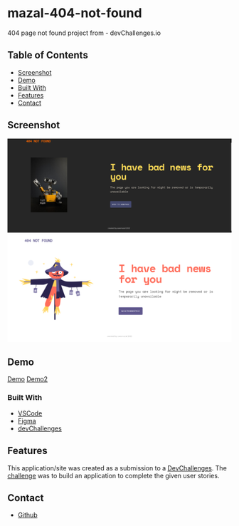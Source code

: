 # mazal-404-not-found
404 page not found project from  - devChallenges.io

## Table of Contents

- [Screenshot](#screenshot)
- [Demo](#demo)
- [Built With](#built-with)
- [Features](#features)
- [Contact](#contact)



## Screenshot

![screenshot](https://github.com/saramazal/mazal-404-not-found/blob/main/404-not-found-mazal.png)
![branch: first-mazal-solution](https://github.com/saramazal/mazal-404-not-found/blob/first-mazal-solution/404-mazal-page.png)

## Demo 

[Demo](https://404-mazal.netlify.app/)
[Demo2](https://saramazal.github.io/mazal-404-not-found/)


### Built With

- [VSCode](https://code.visualstudio.com/)
- [Figma](https://figma.com)
- [devChallenges](https://devchallenges.io/)

## Features

This application/site was created as a submission to a [DevChallenges](https://devchallenges.io/). The [challenge](https://devchallenges.io/challenges/wBunSb7FPrIepJZAg0sY) was to build an application to complete the given user stories.

## Contact

- [Github](https://github.com/saramazal)

